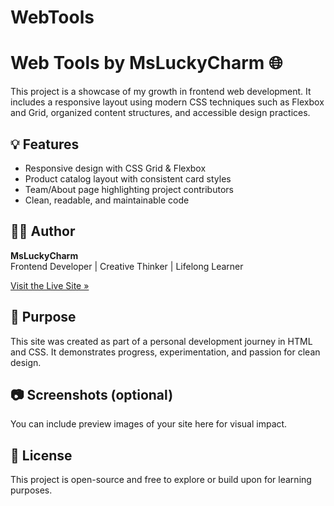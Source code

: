 # WebTools

<meta name="author" content="Ashley Persley">
<meta name="description" content="This page includes content assisted by AI tools.">


# Web Tools by MsLuckyCharm 🌐

This project is a showcase of my growth in frontend web development. It includes a responsive layout using modern CSS techniques such as Flexbox and Grid, organized content structures, and accessible design practices.

## 💡 Features

- Responsive design with CSS Grid & Flexbox
- Product catalog layout with consistent card styles
- Team/About page highlighting project contributors
- Clean, readable, and maintainable code

## 👩‍💻 Author

**MsLuckyCharm**  
Frontend Developer | Creative Thinker | Lifelong Learner

[Visit the Live Site »](https://msluckycharm.github.io/WebTools/)

## 📌 Purpose

This site was created as part of a personal development journey in HTML and CSS. It demonstrates progress, experimentation, and passion for clean design.

## 📷 Screenshots (optional)

You can include preview images of your site here for visual impact.

## 📜 License

This project is open-source and free to explore or build upon for learning purposes.
